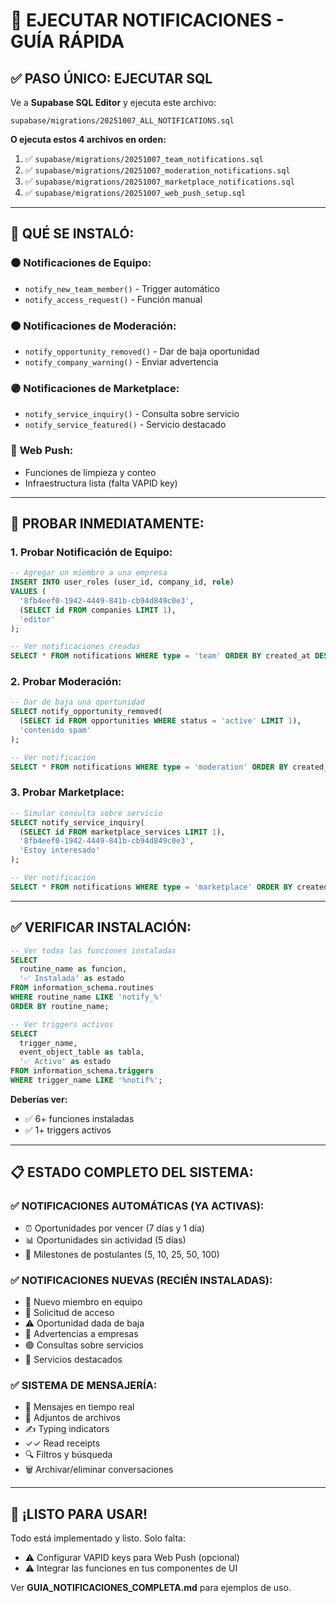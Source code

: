 # 🚀 EJECUTAR NOTIFICACIONES - GUÍA RÁPIDA

## ✅ **PASO ÚNICO: EJECUTAR SQL**

Ve a **Supabase SQL Editor** y ejecuta este archivo:

```
supabase/migrations/20251007_ALL_NOTIFICATIONS.sql
```

**O ejecuta estos 4 archivos en orden:**

1. ✅ `supabase/migrations/20251007_team_notifications.sql`
2. ✅ `supabase/migrations/20251007_moderation_notifications.sql`
3. ✅ `supabase/migrations/20251007_marketplace_notifications.sql`
4. ✅ `supabase/migrations/20251007_web_push_setup.sql`

---

## 🎯 **QUÉ SE INSTALÓ:**

### 🟤 **Notificaciones de Equipo:**
- `notify_new_team_member()` - Trigger automático
- `notify_access_request()` - Función manual

### 🟠 **Notificaciones de Moderación:**
- `notify_opportunity_removed()` - Dar de baja oportunidad
- `notify_company_warning()` - Enviar advertencia

### 🟣 **Notificaciones de Marketplace:**
- `notify_service_inquiry()` - Consulta sobre servicio
- `notify_service_featured()` - Servicio destacado

### 📱 **Web Push:**
- Funciones de limpieza y conteo
- Infraestructura lista (falta VAPID key)

---

## 🧪 **PROBAR INMEDIATAMENTE:**

### **1. Probar Notificación de Equipo:**
```sql
-- Agregar un miembro a una empresa
INSERT INTO user_roles (user_id, company_id, role)
VALUES (
  '8fb4eef0-1942-4449-841b-cb94d849c0e3',
  (SELECT id FROM companies LIMIT 1),
  'editor'
);

-- Ver notificaciones creadas
SELECT * FROM notifications WHERE type = 'team' ORDER BY created_at DESC LIMIT 5;
```

### **2. Probar Moderación:**
```sql
-- Dar de baja una oportunidad
SELECT notify_opportunity_removed(
  (SELECT id FROM opportunities WHERE status = 'active' LIMIT 1),
  'contenido spam'
);

-- Ver notificación
SELECT * FROM notifications WHERE type = 'moderation' ORDER BY created_at DESC LIMIT 1;
```

### **3. Probar Marketplace:**
```sql
-- Simular consulta sobre servicio
SELECT notify_service_inquiry(
  (SELECT id FROM marketplace_services LIMIT 1),
  '8fb4eef0-1942-4449-841b-cb94d849c0e3',
  'Estoy interesado'
);

-- Ver notificación
SELECT * FROM notifications WHERE type = 'marketplace' ORDER BY created_at DESC LIMIT 1;
```

---

## ✅ **VERIFICAR INSTALACIÓN:**

```sql
-- Ver todas las funciones instaladas
SELECT 
  routine_name as funcion,
  '✅ Instalada' as estado
FROM information_schema.routines 
WHERE routine_name LIKE 'notify_%'
ORDER BY routine_name;

-- Ver triggers activos
SELECT 
  trigger_name,
  event_object_table as tabla,
  '✅ Activo' as estado
FROM information_schema.triggers
WHERE trigger_name LIKE '%notif%';
```

**Deberías ver:**
- ✅ 6+ funciones instaladas
- ✅ 1+ triggers activos

---

## 📋 **ESTADO COMPLETO DEL SISTEMA:**

### ✅ **NOTIFICACIONES AUTOMÁTICAS (YA ACTIVAS):**
- ⏰ Oportunidades por vencer (7 días y 1 día)
- 📊 Oportunidades sin actividad (5 días)
- 🎯 Milestones de postulantes (5, 10, 25, 50, 100)

### ✅ **NOTIFICACIONES NUEVAS (RECIÉN INSTALADAS):**
- 👥 Nuevo miembro en equipo
- 🔔 Solicitud de acceso
- ⚠️ Oportunidad dada de baja
- 🚨 Advertencias a empresas
- 🟣 Consultas sobre servicios
- 🌟 Servicios destacados

### ✅ **SISTEMA DE MENSAJERÍA:**
- 💬 Mensajes en tiempo real
- 📎 Adjuntos de archivos
- ✍️ Typing indicators
- ✓✓ Read receipts
- 🔍 Filtros y búsqueda
- 🗑️ Archivar/eliminar conversaciones

---

## 🎉 **¡LISTO PARA USAR!**

Todo está implementado y listo. Solo falta:
- ⚠️ Configurar VAPID keys para Web Push (opcional)
- ⚠️ Integrar las funciones en tus componentes de UI

Ver **GUIA_NOTIFICACIONES_COMPLETA.md** para ejemplos de uso.

